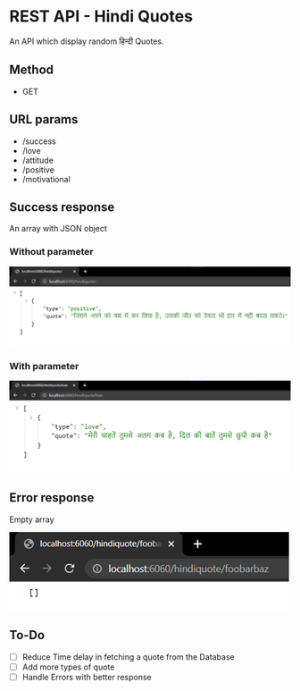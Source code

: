 
# REST API - Hindi Quotes

An API which display random हिन्दी Quotes.

## Method

- GET

## URL params

 - /success
 - /love
 - /attitude
 - /positive
 - /motivational

## Success response

An array with JSON object

### Without parameter
![Sample response without url parameter](./demo/sample.png)

### With parameter

![Sample response with url parameter](./demo/with-parameter.png)


## Error response 
Empty array

![Sample response for error](./demo/error.png)

## To-Do

- [ ] Reduce Time delay in fetching a quote from the Database
- [ ] Add more types of quote
- [ ] Handle Errors with better response